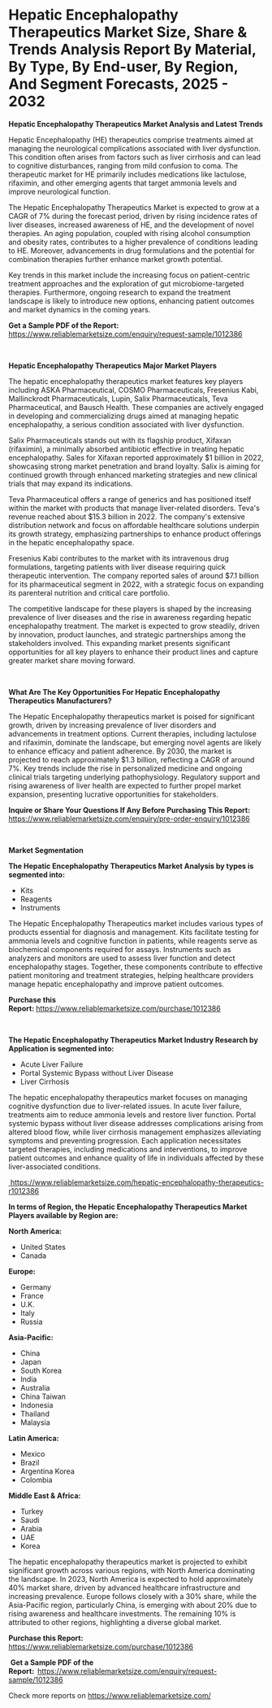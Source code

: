 <p><h1>Hepatic Encephalopathy Therapeutics Market Size, Share & Trends Analysis Report By Material, By Type, By End-user, By Region, And Segment Forecasts, 2025 - 2032</h1></p><p><strong>Hepatic Encephalopathy Therapeutics Market Analysis and Latest Trends</strong></p>
<p><p>Hepatic Encephalopathy (HE) therapeutics comprise treatments aimed at managing the neurological complications associated with liver dysfunction. This condition often arises from factors such as liver cirrhosis and can lead to cognitive disturbances, ranging from mild confusion to coma. The therapeutic market for HE primarily includes medications like lactulose, rifaximin, and other emerging agents that target ammonia levels and improve neurological function.</p><p>The Hepatic Encephalopathy Therapeutics Market is expected to grow at a CAGR of 7% during the forecast period, driven by rising incidence rates of liver diseases, increased awareness of HE, and the development of novel therapies. An aging population, coupled with rising alcohol consumption and obesity rates, contributes to a higher prevalence of conditions leading to HE. Moreover, advancements in drug formulations and the potential for combination therapies further enhance market growth potential.</p><p>Key trends in this market include the increasing focus on patient-centric treatment approaches and the exploration of gut microbiome-targeted therapies. Furthermore, ongoing research to expand the treatment landscape is likely to introduce new options, enhancing patient outcomes and market dynamics in the coming years.</p></p>
<p><strong>Get a Sample PDF of the Report:&nbsp;</strong> <a href="https://www.reliablemarketsize.com/enquiry/request-sample/1012386?utm_campaign=2447&utm_medium=2&utm_source=Github&utm_content=ia&utm_term=06032025&utm_id=hepatic-encephalopathy-therapeutics">https://www.reliablemarketsize.com/enquiry/request-sample/1012386</a></p>
<p>&nbsp;</p>
<p><strong>Hepatic Encephalopathy Therapeutics Major Market Players</strong></p>
<p><p>The hepatic encephalopathy therapeutics market features key players including ASKA Pharmaceutical, COSMO Pharmaceuticals, Fresenius Kabi, Mallinckrodt Pharmaceuticals, Lupin, Salix Pharmaceuticals, Teva Pharmaceutical, and Bausch Health. These companies are actively engaged in developing and commercializing drugs aimed at managing hepatic encephalopathy, a serious condition associated with liver dysfunction.</p><p>Salix Pharmaceuticals stands out with its flagship product, Xifaxan (rifaximin), a minimally absorbed antibiotic effective in treating hepatic encephalopathy. Sales for Xifaxan reported approximately $1 billion in 2022, showcasing strong market penetration and brand loyalty. Salix is aiming for continued growth through enhanced marketing strategies and new clinical trials that may expand its indications.</p><p>Teva Pharmaceutical offers a range of generics and has positioned itself within the market with products that manage liver-related disorders. Teva's revenue reached about $15.3 billion in 2022. The company's extensive distribution network and focus on affordable healthcare solutions underpin its growth strategy, emphasizing partnerships to enhance product offerings in the hepatic encephalopathy space.</p><p>Fresenius Kabi contributes to the market with its intravenous drug formulations, targeting patients with liver disease requiring quick therapeutic intervention. The company reported sales of around $7.1 billion for its pharmaceutical segment in 2022, with a strategic focus on expanding its parenteral nutrition and critical care portfolio.</p><p>The competitive landscape for these players is shaped by the increasing prevalence of liver diseases and the rise in awareness regarding hepatic encephalopathy treatment. The market is expected to grow steadily, driven by innovation, product launches, and strategic partnerships among the stakeholders involved. This expanding market presents significant opportunities for all key players to enhance their product lines and capture greater market share moving forward.</p></p>
<p>&nbsp;</p>
<p><strong>What Are The Key Opportunities For Hepatic Encephalopathy Therapeutics Manufacturers?</strong></p>
<p><p>The Hepatic Encephalopathy therapeutics market is poised for significant growth, driven by increasing prevalence of liver disorders and advancements in treatment options. Current therapies, including lactulose and rifaximin, dominate the landscape, but emerging novel agents are likely to enhance efficacy and patient adherence. By 2030, the market is projected to reach approximately $1.3 billion, reflecting a CAGR of around 7%. Key trends include the rise in personalized medicine and ongoing clinical trials targeting underlying pathophysiology. Regulatory support and rising awareness of liver health are expected to further propel market expansion, presenting lucrative opportunities for stakeholders.</p></p>
<p><strong>Inquire or Share Your Questions If Any Before Purchasing This Report:</strong> <a href="https://www.reliablemarketsize.com/enquiry/pre-order-enquiry/1012386?utm_campaign=2447&utm_medium=2&utm_source=Github&utm_content=ia&utm_term=06032025&utm_id=hepatic-encephalopathy-therapeutics">https://www.reliablemarketsize.com/enquiry/pre-order-enquiry/1012386</a></p>
<p>&nbsp;</p>
<p><strong>Market Segmentation</strong></p>
<p><strong>The Hepatic Encephalopathy Therapeutics Market Analysis by types is segmented into:</strong></p>
<p><ul><li>Kits</li><li>Reagents</li><li>Instruments</li></ul></p>
<p><p>The Hepatic Encephalopathy Therapeutics market includes various types of products essential for diagnosis and management. Kits facilitate testing for ammonia levels and cognitive function in patients, while reagents serve as biochemical components required for assays. Instruments such as analyzers and monitors are used to assess liver function and detect encephalopathy stages. Together, these components contribute to effective patient monitoring and treatment strategies, helping healthcare providers manage hepatic encephalopathy and improve patient outcomes.</p></p>
<p><strong>Purchase this Report:&nbsp;</strong><a href="https://www.reliablemarketsize.com/purchase/1012386?utm_campaign=2447&utm_medium=2&utm_source=Github&utm_content=ia&utm_term=06032025&utm_id=hepatic-encephalopathy-therapeutics">https://www.reliablemarketsize.com/purchase/1012386</a></p>
<p>&nbsp;</p>
<p><strong>The Hepatic Encephalopathy Therapeutics Market Industry Research by Application is segmented into:</strong></p>
<p><ul><li>Acute Liver Failure</li><li>Portal Systemic Bypass without Liver Disease</li><li>Liver Cirrhosis</li></ul></p>
<p><p>The hepatic encephalopathy therapeutics market focuses on managing cognitive dysfunction due to liver-related issues. In acute liver failure, treatments aim to reduce ammonia levels and restore liver function. Portal systemic bypass without liver disease addresses complications arising from altered blood flow, while liver cirrhosis management emphasizes alleviating symptoms and preventing progression. Each application necessitates targeted therapies, including medications and interventions, to improve patient outcomes and enhance quality of life in individuals affected by these liver-associated conditions.</p></p>
<p><a href="https://www.reliablemarketsize.com/hepatic-encephalopathy-therapeutics-r1012386?utm_campaign=2447&utm_medium=2&utm_source=Github&utm_content=ia&utm_term=06032025&utm_id=hepatic-encephalopathy-therapeutics">&nbsp;https://www.reliablemarketsize.com/hepatic-encephalopathy-therapeutics-r1012386</a></p>
<p><strong>In terms of Region, the Hepatic Encephalopathy Therapeutics Market Players available by Region are:</strong></p>
<p>
    <p> <strong> North America: </strong>
        <ul>
            <li>United States</li>
            <li>Canada</li>
        </ul>
        </p> 
    <p> <strong> Europe: </strong>
        <ul>
            <li>Germany</li>
            <li>France</li>
            <li>U.K.</li>
            <li>Italy</li>
            <li>Russia</li>
        </ul>
        </p> 
    <p> <strong> Asia-Pacific: </strong>
        <ul>
            <li>China</li>
            <li>Japan</li>
            <li>South Korea</li>
            <li>India</li>
            <li>Australia</li>
            <li>China Taiwan</li>
            <li>Indonesia</li>
            <li>Thailand</li>
            <li>Malaysia</li>
        </ul>
        </p> 
    <p> <strong> Latin America: </strong>
        <ul>
            <li>Mexico</li>
            <li>Brazil</li>
            <li>Argentina Korea</li>
            <li>Colombia</li>
        </ul>
        </p> 
    <p> <strong> Middle East & Africa: </strong>
        <ul>
            <li>Turkey</li>
            <li>Saudi</li>
            <li>Arabia</li>
            <li>UAE</li>
            <li>Korea</li>
        </ul>
    </p>
    </p>
<p><p>The hepatic encephalopathy therapeutics market is projected to exhibit significant growth across various regions, with North America dominating the landscape. In 2023, North America is expected to hold approximately 40% market share, driven by advanced healthcare infrastructure and increasing prevalence. Europe follows closely with a 30% share, while the Asia-Pacific region, particularly China, is emerging with about 20% due to rising awareness and healthcare investments. The remaining 10% is attributed to other regions, highlighting a diverse global market.</p></p>
<p><strong>Purchase this Report: </strong><a href="https://www.reliablemarketsize.com/purchase/1012386?utm_campaign=2447&utm_medium=2&utm_source=Github&utm_content=ia&utm_term=06032025&utm_id=hepatic-encephalopathy-therapeutics">https://www.reliablemarketsize.com/purchase/1012386</a></p>
<p>&nbsp;<strong>Get a Sample PDF of the Report:&nbsp;&nbsp;</strong><a href="https://www.reliablemarketsize.com/enquiry/request-sample/1012386?utm_campaign=2447&utm_medium=2&utm_source=Github&utm_content=ia&utm_term=06032025&utm_id=hepatic-encephalopathy-therapeutics">https://www.reliablemarketsize.com/enquiry/request-sample/1012386</a></p>
<p><strong></strong></p>
<p>Check more reports on <a href="https://www.reliablemarketsize.com/?utm_campaign=2447&utm_medium=2&utm_source=Github&utm_content=ia&utm_term=06032025&utm_id=hepatic-encephalopathy-therapeutics">https://www.reliablemarketsize.com/</a></p>